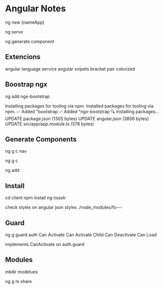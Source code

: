 # Angular Notes

ng new {nameApp}

ng serve 

ng generate component


## Extencions

angular language service 
angular snipets
bracket pair colorized


## Boostrap ngx 

ng add ngx-bootstrap 


Installing packages for tooling via npm.
Installed packages for tooling via npm.
    ✅️ Added "bootstrap
    ✅️ Added "ngx-bootstrap
    🔍 Installing packages...
UPDATE package.json (1305 bytes)
UPDATE angular.json (3856 bytes)
UPDATE src/app/app.module.ts (578 bytes)


## Generate Components 

ng g c nav 


ng g c

ng add


## Install 

cd client 
npm install ng-toastr

check styles 
on angular json
styles
./node_modules/fo---


## Guard 
ng g guard auth
 Can Activate
 Can Activate Child
 Can Deactivate
 Can Load

 implements CanActivate
 on auth.guard

 ## Modules

 mkdir modelues

 ng g m share 
 
